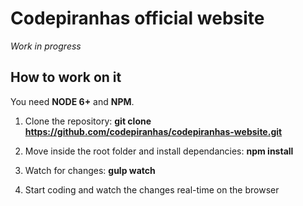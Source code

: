 # Codepiranhas official website

*Work in progress*

## How to work on it
You need **NODE 6+** and **NPM**.

1. Clone the repository:
**git clone https://github.com/codepiranhas/codepiranhas-website.git**

2. Move inside the root folder and install dependancies:
**npm install**

3. Watch for changes:
**gulp watch**

4. Start coding and watch the changes real-time on the browser
